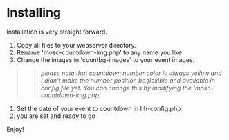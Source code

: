 # Installing #

Installation is very straight forward.

  1. Copy all files to your webserver directory.
  1. Rename 'mosc-countdown-img.php' to any name you like
  1. Change the images in 'countbg-images' to your event images.
> > _please note that countdown number color is always yellow and I didn't make the number position be flexible and available in config file yet. You can change this by modifying the 'mosc-countdown-img.php'_
  1. Set the date of your event to countdown in hh-config.php
  1. you are set and ready to go

Enjoy!